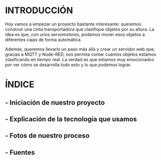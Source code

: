 # INTRODUCCIÓN
Hoy vamos a empezar un proyecto bastante interesante: queremos construir una cinta transportadora que clasifique objetos por su altura. La idea es que, con unos servomotores, podamos mover esos objetos a diferentes cajas de forma automática.

Además, queremos llevarlo un paso más allá y crear un servidor web que, gracias a MQTT y Node-RED, nos permita contar cuántos objetos estamos clasificando en tiempo real. La verdad es que estamos muy emocionados por ver cómo se desarrolla todo esto y lo que podemos lograr.

# ÍNDICE
## - Iniciación de nuestro proyecto
## - Explicación de la tecnología que usamos
## - Fotos de nuestro proceso 
## - Fuentes 

